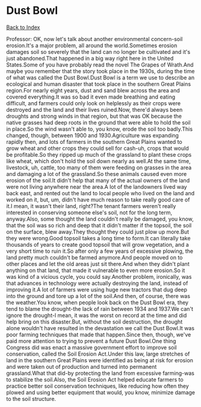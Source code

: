 # Dust Bowl
[Back to Index](https://github.com/windows10010/tpoExtractor/blob/master/README.md)

Professor: OK, now let's talk about another environmental concern-soil erosion.It's a major problem, all around the world.Sometimes erosion damages soil so severely that the land can no longer be cultivated and it's just abandoned.That happened in a big way right here in the United States.Some of you have probably read the novel The Grapes of Wrath.And maybe you remember that the story took place in the 1930s, during the time of what was called the Dust Bowl.Dust Bowl is a term we use to describe an ecological and human disaster that took place in the southern Great Plains region.For nearly eight years, dust and sand blew across the area and covered everything.It was so bad it even made breathing and eating difficult, and farmers could only look on helplessly as their crops were destroyed and the land and their lives ruined.Now, there'd always been droughts and strong winds in that region, but that was OK because the native grasses had deep roots in the ground that were able to hold the soil in place.So the wind wasn't able to, you know, erode the soil too badly.This changed, though, between 1900 and 1930.Agriculture was expanding rapidly then, and lots of farmers in the southern Great Plains wanted to grow wheat and other crops they could sell for cash-uh, crops that would be profitable.So they ripped up much of the grassland to plant these crops like wheat, which don't hold the soil down nearly as well.At the same time, livestock, uh, cattle, too many of them were feeding on grasses in the area and damaging a lot of the grassland.So these animals caused even more erosion of the soil.It didn't help that many of the actual owners of the land were not living anywhere near the area.A lot of the landowners lived way back east, and rented out the land to local people who lived on the land and worked on it, but, um, didn't have much reason to take really good care of it.I mean, it wasn't their land, right?The tenant farmers weren't really interested in conserving someone else's soil, not for the long term, anyway.Also, some thought the land couldn't really be damaged, you know, that the soil was so rich and deep that it didn't matter if the topsoil, the soil on the surface, blew away.They thought they could just plow up more.But they were wrong.Good topsoil takes a long time to form.It can literally take thousands of years to create good topsoil that will grow vegetation, and a very short time to ruin it.So after only a few years of excessive plowing, the land pretty much couldn't be farmed anymore.And people moved on to other places and let the old areas just sit there.And when they didn't plant anything on that land, that made it vulnerable to even more erosion.So it was kind of a vicious cycle, you could say.Another problem, ironically, was that advances in technology were actually destroying the land, instead of improving it.A lot of farmers were using huge new tractors that dug deep into the ground and tore up a lot of the soil.And then, of course, there was the weather.You know, when people look back on the Dust Bowl era, they tend to blame the drought-the lack of rain between 1934 and 1937.We can't ignore the drought-l mean, it was the worst on record at the time and did help bring on this disaster.But, without the soil destruction, the drought alone wouldn't have resulted in the devastation we call the Dust Bowl.It was poor farming techniques that made that happen.Since then, though, we've paid more attention to trying to prevent a future Dust Bowl.One thing Congress did was enact a massive government effort to improve soil conservation, called the Soil Erosion Act.Under this law, large stretches of land in the southern Great Plains were identified as being at risk for erosion and were taken out of production and turned into permanent grassland.What that did-by protecting the land from excessive farming-was to stabilize the soil.Also, the Soil Erosion Act helped educate farmers to practice better soil conservation techniques, like reducing how often they plowed and using better equipment that would, you know, minimize damage to the soil structure.
